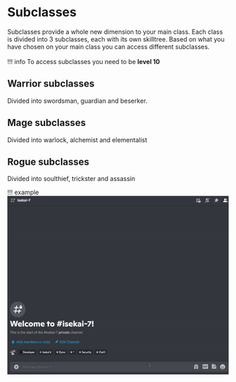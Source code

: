 # Subclasses

Subclasses provide a whole new dimension to your main class. Each class is divided into 3 subclasses, each with its own skilltree. Based on what you have chosen on your main class you can access different subclasses.<br><br>
!!! info
    To access subclasses you need to be **level 10** 

## Warrior subclasses
Divided into swordsman, guardian and beserker. 

## Mage subclasses
Divided into warlock, alchemist and elementalist

## Rogue subclasses
Divided into soulthief, trickster and assassin

!!! example 
    <img src = "../../assets/subclass.gif">